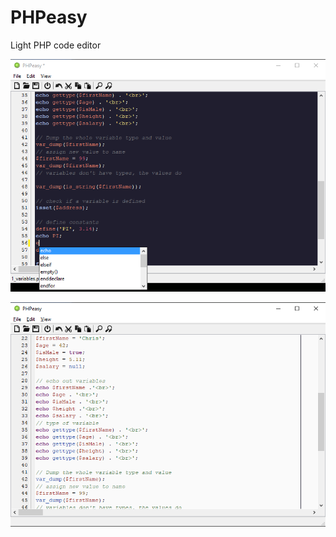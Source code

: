 # PHPeasy
Light PHP code editor


![Dark theme](screenshots/screenshotDarkTheme1.png)

![Light theme](screenshots/screenshotLightTheme1.png)
